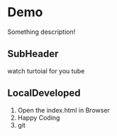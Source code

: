 # Demo

Something description!

## SubHeader

watch turtoial for you tube

## LocalDeveloped

1. Open the index.html in Browser
2. Happy Coding
3. git
